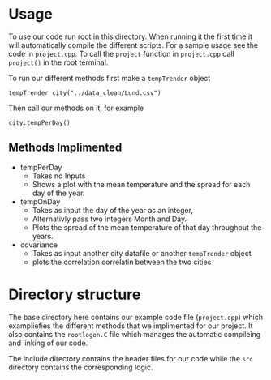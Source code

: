 # Usage 
To use our code run root in this directory. When running it the first time it 
will automatically compile the different scripts. For a sample usage see the 
code in `project.cpp`. To call the `project` function in `project.cpp` call 
`project()` in the root terminal.

To run our different methods first make a `tempTrender` object 
```
tempTrender city("../data_clean/Lund.csv")
```
Then call our methods on it, for example
```
city.tempPerDay()
```

## Methods Implimented
 * tempPerDay
   * Takes no Inputs
   * Shows a plot with the mean temperature and the spread for each day of the year.
 * tempOnDay
   * Takes as input the day of the year as an integer,
   * Alternativly pass two integers Month and Day.
   * Plots the spread of the mean temperature of that day throughout the years.
 * covariance
   * Takes as input another city datafile or another `tempTrender` object
   * plots the correlation correlatin between the two cities

# Directory structure

The base directory here contains our example code file (`project.cpp`) which
exampliefies the different methods that we implimented for our project.
It also contains the `rootlogon.C` file which manages the automatic compileing
and linking of our code.

The include directory contains the header files for our code while the `src` 
directory contains the corresponding logic.


